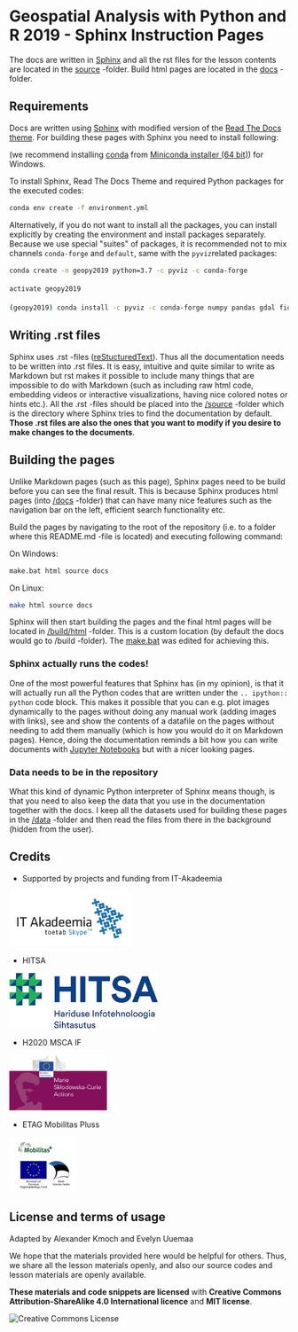 # Geospatial Analysis with Python and R 2019 - Sphinx Instruction Pages

The docs are written in [Sphinx](http://www.sphinx-doc.org/en/1.4.9/) and all the rst files for the lesson contents are located in the [source](source/) -folder. 
Build html pages are located in the [docs](docs/) -folder.

## Requirements

Docs are written using [Sphinx](https://www.sphinx-doc.org/en/2.0/) with modified version of the [Read The Docs theme](http://docs.readthedocs.io/en/latest/theme.html).
For building these pages with Sphinx you need to install following:

(we recommend installing [conda](http://conda.pydata.org/docs/using/pkgs.html#install-a-package) 
from [Miniconda installer (64 bit)](https://repo.continuum.io/miniconda/Miniconda3-latest-Windows-x86_64.exe)) for Windows.

To install Sphinx, Read The Docs Theme and required Python packages for the executed codes:

  ```bash
  conda env create -f environment.yml
  ```

Alternatively, if you do not want to install all the packages, you can install explicitly by creating the environment and install packages separately. Because we use special "suites" of packages,
it is recommended not to mix channels `conda-forge` and `default`, same with the `pyviz`related packages:

  ```bash
  conda create -n geopy2019 python=3.7 -c pyviz -c conda-forge

  activate geopy2019

  (geopy2019) conda install -c pyviz -c conda-forge numpy pandas gdal fiona shapely geopandas geoviews

  ```

## Writing .rst files

Sphinx uses .rst -files ([reStucturedText](https://en.wikipedia.org/wiki/ReStructuredText)). Thus all the documentation needs to be written into .rst files. It is easy, intuitive and quite similar
to write as Markdown but rst makes it possible to include many things that are impossible to do with Markdown (such as including raw html code, embedding videos or interactive visualizations, having nice
colored notes or hints etc.). All the .rst -files should be placed into the [/source](/source) -folder which is the directory where Sphinx tries to find the documentation by default. **Those .rst files are also
the ones that you want to modify if you desire to make changes to the documents**.

## Building the pages

Unlike Markdown pages (such as this page), Sphinx pages need to be build before you can see the final result. This is because Sphinx produces html pages (into [/docs](/docs) -folder)
that can have many nice features such as the navigation bar on the left, efficient search functionality etc.

Build the pages by navigating to the root of the repository (i.e. to a folder where this README.md -file is located) and executing following command:

On Windows:

```cmd
make.bat html source docs
```

On Linux:

```bash
make html source docs
```

Sphinx will then start building the pages and the final html pages will be located in [/build/html](/build/html) -folder. This is a custom location (by default the docs would go to /build -folder).
The [make.bat](make.bat) was edited for achieving this.

### Sphinx actually runs the codes!

One of the most powerful features that Sphinx has (in my opinion), is that it will actually run all the Python codes that are written under the `.. ipython:: python` code block. This makes
it possible that you can e.g. plot images dynamically to the pages without doing any manual work (adding images with links), see and show the contents of a datafile on the pages without needing to 
add them manually (which is how you would do it on Markdown pages). Hence, doing the documentation reminds a bit how you can write documents with [Jupyter Notebooks](https://jupyter.org/) but with a nicer 
looking pages.  

### Data needs to be in the repository

What this kind of dynamic Python interpreter of Sphinx means though, is that you need to also keep the data that you use in the documentation together with the docs. I keep all the datasets 
used for building these pages in the [/data](/data) -folder and then read the files from there in the background (hidden from the user).

## Credits

- Supported by projects and funding from IT-Akadeemia

<img alt="IT-akadeemia" style="border-width:0" src="source/_static/img/IT_Akadeemia.jpg" height="100" />

- HITSA

<img alt="HITSA " style="border-width:0" src="source/_static/img/HITSA_logo.jpg" height="100" />

- H2020 MSCA IF

<img alt="HITSA " style="border-width:0" src="source/_static/img/Banner-msca3.png" height="100" />

- ETAG Mobilitas Pluss

<img alt="Mobilitas Pluss " style="border-width:0" src="source/_static/img/mobilitaspluss.jpg" height="100" />

## License and terms of usage

Adapted by Alexander Kmoch and Evelyn Uuemaa

We hope that the materials provided here would be helpful for others. Thus, we share all the lesson materials openly, and also our source codes and lesson materials are openly available.

**These materials and code snippets are licensed** with **Creative Commons Attribution-ShareAlike 4.0 International licence** and **MIT license**.

<a rel="license" href="http://creativecommons.org/licenses/by-sa/4.0/"><img alt="Creative Commons License" style="border-width:0" align="left" src="https://i.creativecommons.org/l/by-sa/4.0/88x31.png" /></a>
